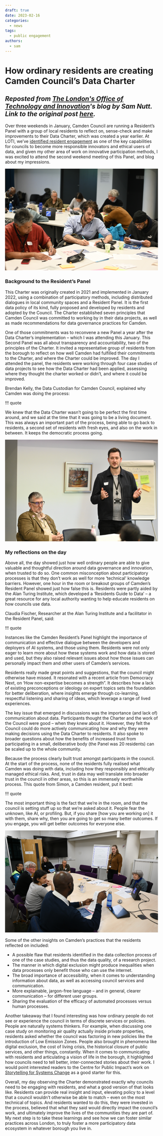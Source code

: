 ```yaml
---
draft: true
date: 2023-02-16
categories:
  - news
tags:
  - public engagement
authors:
  - sam
---
```


# How ordinary residents are creating Camden Council’s Data Charter
## _Reposted from [The London's Office of Technology and Innovation](https://loti.london)'s blog by Sam Nutt. Link to the original post [here](https://loti.london/blog/how-ordinary-residents-are-creating-camden-councils-data-charter)._

Over three weekends in January, Camden Council are running a Resident’s Panel with a group of local residents to reflect on, sense-check and make improvements to their Data Charter, which was created a year earlier. 
At LOTI, we’ve [identified resident engagement](https://loti.london/toolkit/recommendations-data-ethics-capabilities/) as one of the key capabilities for councils to become more responsible innovators and ethical users of data, and given my other area of work on innovative participation methods, I was excited to attend the second weekend meeting of this Panel, and blog about my impressions. 

![Camden Resident's Panel in Action](../../assets/images/graphics/crp-2.jpg)

### Background to the Resident’s Panel

This Charter was originally created in 2021 and implemented in January 2022, using a combination of participatory methods, including distributed dialogues in local community spaces and a Resident Panel. 
It is the first data policy of its kind, fully proposed and developed by residents and adopted by the Council. 
The Charter established seven principles that Camden Council was committed to working by in their data projects, as well as made recommendations for data governance practices for Camden.

One of those commitments was to reconvene a new Panel a year after the Data Charter’s implementation – which I was attending this January. 
This Second Panel was all about transparency and accountability, two of the principles of the Charter. 
It invited a representative group of residents from the borough to reflect on how well Camden had fulfilled their commitments to the Charter, and where the Charter could be improved. 
The day I attended the panel, the residents were working through four case studies of data projects to see how the Data Charter had been applied, assessing where they thought the charter worked or didn’t, and where it could be improved. 

Brendan Kelly, the Data Custodian for Camden Council, explained why Camden was doing the process:

!!! quote

  We knew that the Data Charter wasn’t going to be perfect the first time around, and we said at the time that it was going to be a living document. 
  This was always an important part of the process, being able to go back to residents, a second set of residents with fresh eyes, and also on the work in between. 
  It keeps the democratic process going.

![Camden Resident's Panel in Action](../../assets/images/graphics/crp-1.jpg)

### My reflections on the day

Above all, the day showed just how well ordinary people are able to give valuable and thoughtful direction around data governance and innovation, when trusted to do so. One common misconception about participatory processes is that they don’t work as well for more ‘technical’ knowledge barriers. However, one hour in the room or breakout groups of Camden’s Resident Panel showed just how false this is. Residents were partly aided by the Alan Turing Institute, which developed a ‘Residents Guide to Data’ – a great resource for any local authority wanting to help educate residents on how councils use data. 

Claudia Fischer, Researcher at the Alan Turing Institute and a facilitator in the Resident Panel, said:

!!! quote

  Instances like the Camden Resident’s Panel highlight the importance of communication and effective dialogue between the developers and deployers of AI systems, and those using them. 
  Residents were not only eager to learn more about how these systems work and how data is stored and used, but they also raised relevant issues about how those issues can personally impact them and other users of Camden’s services.

Residents really made great points and suggestions, that the council might otherwise have missed. 
It resonated with a recent article from Democracy Next, on ‘How non-expertise becomes a strength”. 
It describes how a lack of existing preconceptions or ideology on expert topics sets the foundation for better deliberation, where insights emerge through co-learning, respectful listening and sharing of ideas, which leverage a range of lived experiences. 

The key issue that emerged in discussions was the importance (and lack of) communication about data. 
Participants thought the Charter and the work of the Council were good – when they knew about it. 
However, they felt the Council could do more actively communicating how and why they were making decisions using the Data Charter to residents. 
It also spoke to broader questions about how the benefits of increased trust from participating in a small, deliberative body (the Panel was 20 residents) can be scaled up to the whole community.

Because the process clearly built trust amongst participants in the council. 
At the start of the process, none of the residents fully realised what Camden was doing with data, including how they responsibly and ethically managed ethical risks. 
And, trust in data may well translate into broader trust in the council in other areas, so this is an immensely worthwhile process. 
This quote from Simon, a Camden resident, put it best:

!!! quote

  The most important thing is the fact that we’re in the room, and that the council is setting stuff up so that we’re asked about it. 
  People fear the unknown, like AI, or profiling. But, if you share [how you are working on] it with them, share why, then you are going to get so many better outcomes. 
  If you engage, you will get better outcomes for everyone else.

![Camden Resident's Panel in Action](../../assets/images/graphics/crp-3.jpg)

Some of the other insights on Camden’s practices that the residents reflected on included:


- A possible flaw that residents identified in the data collection process of one of the case studies, and thus the data quality, of a research project. 
- The manner in which digital exclusion might produce inequalities when data processes only benefit those who can use the internet.
- The broad importance of accessibility, when it comes to understanding information about data, as well as accessing council services and communication. 
- More explainable, jargon-free language – and in general, clearer communication – for different user groups.
- Sharing the evaluation of the efficacy of automated processes versus human processes.

Another takeaway that I found interesting was how ordinary people do not see or experience the council in terms of discrete services or policies. 
People are naturally systems thinkers. 
For example, when discussing one case study on monitoring air quality actually inside private properties, residents asked whether the council was factoring in new policies like the introduction of Low Emission Zones. 
People also brought in phenomena like digital exclusion, the cost of living crisis, the historical closure of public services, and other things, constantly. 
When it comes to communicating with residents and articulating a vision of life in the borough, it highlighted how councils need to tell better, inter-connected stories about their work. 
I would point interested readers to the Centre for Public Impact’s work on [Storytelling for Systems Change](https://www.centreforpublicimpact.org/partnering-for-learning/storytelling-for-systems-change) as a good starter for this.

Overall, my day observing the Charter demonstrated exactly why councils need to be engaging with residents, and what a good version of that looks like. 
Residents can provide real insight and input, elevating policy to a level that a council wouldn’t otherwise be able to match – even on the most technical of topics. 
And residents wanted to do this, they were invested in the process, believed that what they said would directly impact the council’s work, and ultimately improve the lives of the communities they are part of. 
My next step is to take these learnings and see how we can foster similar practices across London, to truly foster a more participatory data ecosystem in whatever borough you live in.

